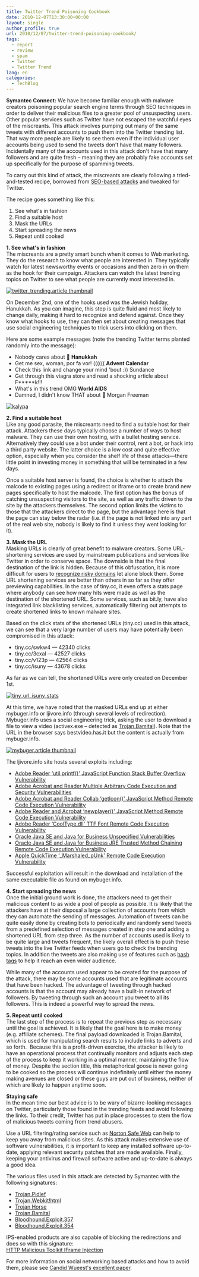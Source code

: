```yaml
---
title: Twitter Trend Poisoning Cookbook
date: 2010-12-07T13:30:00+00:00
layout: single
author_profile: true
url: 2010/12/07/twitter-trend-poisoning-cookbook/
tags:
  - report
  - review
  - spam
  - Twitter
  - Twitter Trend
lang: en
categories: 
  - TechBlog
---
```

**Symantec Connect:** We have become familiar enough with malware creators poisoning popular search engine terms through SEO techniques in order to deliver their malicious files to a greater pool of unsuspecting users. Other popular services such as Twitter have not escaped the watchful eyes of the miscreants. This attack involves pumping out many of the same tweets with different accounts to push them into the Twitter trending list. That way more people are likely to see them even if the individual user accounts being used to send the tweets don't have that many followers. Incidentally many of the accounts used in this attack don't have that many followers and are quite fresh – meaning they are probably fake accounts set up specifically for the purpose of spamming tweets.

To carry out this kind of attack, the miscreants are clearly following a tried-and-tested recipe, borrowed from [SEO-based attacks](http://www.symantec.com/connect/blogs/evolution-seo-poisoning) and tweaked for Twitter.

The recipe goes something like this:

  1. See what's in fashion 
  2. Find a suitable host 
  3. Mask the URLs 
  4. Start spreading the news 
  5. Repeat until cooked

**1. See what's in fashion**  
The miscreants are a pretty smart bunch when it comes to Web marketing. They do the research to know what people are interested in. They typically watch for latest newsworthy events or occasions and then zero in on them as the hook for their campaign. Attackers can watch the latest trending topics on Twitter to see what people are currently most interested in.

[![twitter_trending.article thumbnail](http://lh4.ggpht.com/_vaUVXcmC3OI/TP4vyRDYcQI/AAAAAAAADaU/cPi0eZrIO6s/twitter_trending.article%20thumbnail_thumb%5B1%5D.png?imgmax=800 "twitter_trending.article thumbnail")](http://lh5.ggpht.com/_vaUVXcmC3OI/TP4vv5ozQ6I/AAAAAAAADaQ/RfvQsA5OeOs/s1600-h/twitter_trending.article%20thumbnail%5B3%5D.png)

On December 2nd, one of the hooks used was the Jewish holiday, Hanukkah. As you can imagine, this step is quite fluid and most likely to change daily, making it hard to recognize and defend against. Once they know what hooks to use, they can then set about creating messages that use social engineering techniques to trick users into clicking on them.

Here are some example messages (note the trending Twitter terms planted randomly into the message):

  * Nobody cares about 🙂 **Hanukkah** 
  * Get me sex, woman, por fa vor! (((((( **Advent Calendar** 
  * Check this link and change your mind 'bout :)) Sundance 
  * Get through this viagra store and read a shocking article about F\*****k!!! 
  * What's in this trend OMG **World AIDS** 
  * Damned, I didn't know THAT about 🙁 Morgan Freeman

[![kalypa](http://lh3.ggpht.com/_vaUVXcmC3OI/TP4v3NXMdBI/AAAAAAAADac/mB7TV6iQtr0/kalypa_thumb%5B1%5D.png?imgmax=800 "kalypa")](http://lh6.ggpht.com/_vaUVXcmC3OI/TP4v0u-Z_SI/AAAAAAAADaY/9tPDnclYnNQ/s1600-h/kalypa%5B3%5D.png)

**2. Find a suitable host**  
Like any good parasite, the miscreants need to find a suitable host for their attack. Attackers these days typically choose a number of ways to host malware. They can use their own hosting, with a bullet hosting service. Alternatively they could use a bot under their control, rent a bot, or hack into a third party website. The latter choice is a low cost and quite effective option, especially when you consider the shelf life of these attacks—there little point in investing money in something that will be terminated in a few days.

Once a suitable host server is found, the choice is whether to attach the malcode to existing pages using a redirect or iframe or to create brand new pages specifically to host the malcode. The first option has the bonus of catching unsuspecting visitors to the site, as well as any traffic driven to the site by the attackers themselves. The second option limits the victims to those that the attackers direct to the page, but the advantage here is that the page can stay below the radar (i.e. if the page is not linked into any part of the real web site, nobody is likely to find it unless they went looking for it).

**3. Mask the URL**  
Masking URLs is clearly of great benefit to malware creators. Some URL-shortening services are used by mainstream publications and services like Twitter in order to conserve space. The downside is that the final destination of the link is hidden. Because of this obfuscation, it is more difficult for users to [recognize risky domains](http://www.symantec.com/connect/blogs/tinyurl-tiny-fear) let alone block them. Some URL shortening services are better than others in so far as they offer previewing capabilities. In the case of tiny.cc, it even offers a stats page where anybody can see how many hits were made as well as the destination of the shortened URL. Some services, such as bit.ly, have also integrated link blacklisting services, automatically filtering out attempts to create shortened links to known malware sites.

Based on the click stats of the shortened URLs (tiny.cc) used in this attack, we can see that a very large number of users may have potentially been compromised in this attack:

  * tiny.cc/swkw4 — 42340 clicks 
  * tiny.cc/3cxal — 42527 clicks 
  * tiny.cc/v123p — 42564 clicks 
  * tiny.cc/isuny — 43678 clicks

As far as we can tell, the shortened URLs were only created on December 1st.

[![tiny_url_isuny_stats](http://lh4.ggpht.com/_vaUVXcmC3OI/TP4v6f9o97I/AAAAAAAADak/Ckkdl3qL9TM/tiny_url_isuny_stats_thumb%5B2%5D.png?imgmax=800 "tiny_url_isuny_stats")](http://lh5.ggpht.com/_vaUVXcmC3OI/TP4v4oJIa7I/AAAAAAAADag/I9zEnyXB45g/s1600-h/tiny_url_isuny_stats%5B4%5D.png)

At this time, we have noted that the masked URLs end up at either mybuger.info or ljivore.info (through several levels of redirection). Mybuger.info uses a social engineering trick, asking the user to download a file to view a video (activex.exe – detected as [Trojan.Bamital](http://www.symantec.com/security_response/writeup.jsp?docid=2010-070108-5941-99)). Note that the URL in the browser says bestvideo.has.it but the content is actually from mybuger.info.

[![mybuger.article thumbnail](http://lh6.ggpht.com/_vaUVXcmC3OI/TP4v-LY3vEI/AAAAAAAADas/S0wRR51PbK4/mybuger.article%20thumbnail_thumb%5B1%5D.jpg?imgmax=800 "mybuger.article thumbnail")](http://lh5.ggpht.com/_vaUVXcmC3OI/TP4v8PGqeQI/AAAAAAAADao/pF9oyC0OGZc/s1600-h/mybuger.article%20thumbnail%5B3%5D.jpg)

The ljivore.info site hosts several exploits including:

  * [Adobe Reader &#8216;util.printf()' JavaScript Function Stack Buffer Overflow Vulnerability](http://www.securityfocus.com/bid/30035)
  * [Adobe Acrobat and Reader Multiple Arbitrary Code Execution and Security Vulnerabilities](http://www.securityfocus.com/bid/27641)
  * [Adobe Acrobat and Reader Collab &#8216;getIcon()' JavaScript Method Remote Code Execution Vulnerability](http://www.securityfocus.com/bid/34169)
  * [Adobe Reader and Acrobat &#8216;newplayer()' JavaScript Method Remote Code Execution Vulnerability](http://www.securityfocus.com/bid/37331)
  * [Adobe Reader &#8216;CoolType.dll' TTF Font Remote Code Execution Vulnerability](http://www.securityfocus.com/bid/43057)
  * [Oracle Java SE and Java for Business Unspecified Vulnerabilities](http://www.securityfocus.com/bid/39492)
  * [Oracle Java SE and Java for Business JRE Trusted Method Chaining Remote Code Execution Vulnerability](http://www.securityfocus.com/bid/39065)
  * [Apple QuickTime &#8216;\_Marshaled\_pUnk' Remote Code Execution Vulnerability](http://www.securityfocus.com/bid/42841)

Successful exploitation will result in the download and installation of the same executable file as found on mybuger.info.

**4. Start spreading the news**  
Once the initial ground work is done, the attackers need to get their malicious content to as wide a pool of people as possible. It is likely that the attackers have at their disposal a large collection of accounts from which they can automate the sending of messages. Automation of tweets can be quite easily done by creating bots to periodically and randomly send tweets from a predefined selection of messages created in step one and adding a shortened URL from step three. As the number of accounts used is likely to be quite large and tweets frequent, the likely overall effect is to push these tweets into the live Twitter feeds when users go to check the trending topics. In addition the tweets are also making use of features such as [hash tags](http://www.securityfocus.com/bid/42841) to help it reach an even wider audience.

While many of the accounts used appear to be created for the purpose of the attack, there may be some accounts used that are legitimate accounts that have been hacked. The advantage of tweeting through hacked accounts is that the account may already have a built-in network of followers. By tweeting through such an account you tweet to all its followers. This is indeed a powerful way to spread the news.

**5. Repeat until cooked**  
The last step of the process is to repeat the previous step as necessary until the goal is achieved. It is likely that the goal here is to make money (e.g. affiliate schemes). The final payload downloaded is Trojan.Bamital, which is used for manipulating search results to include links to adverts and so forth.  Because this is a profit-driven exercise, the attacker is likely to have an operational process that continually monitors and adjusts each step of the process to keep it working in a optimal manner, maintaining the flow of money. Despite the section title, this metaphorical goose is never going to be cooked so the process will continue indefinitely until either the money making avenues are closed or these guys are put out of business, neither of which are likely to happen anytime soon.

**Staying safe**  
In the mean time our best advice is to be wary of bizarre-looking messages on Twitter, particularly those found in the trending feeds and avoid following the links. To their credit, Twitter has put in place processes to stem the flow of malicious tweets coming from trend abusers.

Use a URL filtering/rating service such as [Norton Safe Web](http://safeweb.norton.com/) can help to keep you away from malicious sites. As this attack makes extensive use of software vulnerabilities, it is important to keep any installed software up-to-date, applying relevant security patches that are made available. Finally, keeping your antivirus and firewall software active and up-to-date is always a good idea.

The various files used in this attack are detected by Symantec with the following signatures:

  * [Trojan.Pidief](http://www.symantec.com/security_response/writeup.jsp?docid=2009-121708-1022-99)
  * [Trojan.Webkit!html](http://www.symantec.com/security_response/writeup.jsp?docid=2007-100915-0239-99)
  * [Trojan Horse](http://www.symantec.com/security_response/writeup.jsp?docid=2004-021914-2822-99)
  * [Trojan.Bamital](http://www.symantec.com/security_response/writeup.jsp?docid=2010-070108-5941-99)
  * [Bloodhound.Exploit.357](http://www.symantec.com/security_response/writeup.jsp?docid=2010-090901-2159-99)
  * [Bloodhound.Exploit.354](http://www.symantec.com/security_response/writeup.jsp?docid=2010-090107-0426-99)

IPS-enabled products are also capable of blocking the redirections and does so with this signature:  
[HTTP Malicious Toolkit IFrame Injection](http://www.symantec.com/business/security_response/attacksignatures/detail.jsp?asid=23444)

For more information on social networking based attacks and how to avoid them, please see [Candid Wueest's excellent paper](http://www.symantec.com/content/en/us/enterprise/media/security_response/whitepapers/the_risks_of_social_networking.pdf).